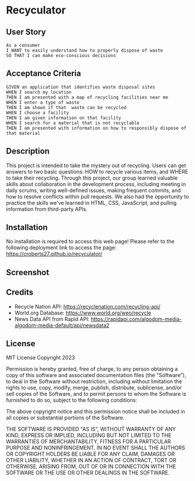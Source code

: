 # Recyculator

## User Story
````
As a consumer
I WANT to easily understand how to properly dispose of waste
SO THAT I can make eco-conscious decisions 
````

## Acceptance Criteria
````
GIVEN an application that identifies waste disposal sites
WHEN I search my location
THEN I am presented with a map of recycling facilities near me
WHEN I enter a type of waste
THEN I am shown if that  waste can be recycled
WHEN I choose a facility
THEN I am given information on that facility
WHEN I search for a material that is not recyclable
THEN I am presented with information on how to responsibly dispose of that material
````

## Description
This project is intended to take the mystery out of recycling. Users can get answers to two basic questions: HOW to recycle various items, and WHERE to take their recycling. Through this project, our group learned valuable skills about collaboration in the development process, including meeting in daily scrums, writing well-defined issues, making frequent commits, and how to resolve conflicts within pull requests.  We also had the opportunity to practice the skills we've learned in HTML, CSS, JavaScript, and pulling information from third-party APIs. 

## Installation 

No installation is required to access this web page! Please refer to the following deployment link to access the page: https://croberts27.github.io/recyculator/

## Screenshot

## Credits

- Recycle Nation API: https://recyclenation.com/recycling-api/
- World.org Database: https://www.world.org/weo/recycle
- News Data API from Rapid API: https://rapidapi.com/algodom-media-algodom-media-default/api/newsdata2


## License 
MIT License
Copyright 2023 <COPYRIGHT HOLDER>

Permission is hereby granted, free of charge, to any person obtaining a copy of this software and associated documentation files (the "Software"), to deal in the Software without restriction, including without limitation the rights to use, copy, modify, merge, publish, distribute, sublicense, and/or sell copies of the Software, and to permit persons to whom the Software is furnished to do so, subject to the following conditions:

The above copyright notice and this permission notice shall be included in all copies or substantial portions of the Software.

THE SOFTWARE IS PROVIDED "AS IS", WITHOUT WARRANTY OF ANY KIND, EXPRESS OR IMPLIED, INCLUDING BUT NOT LIMITED TO THE WARRANTIES OF MERCHANTABILITY, FITNESS FOR A PARTICULAR PURPOSE AND NONINFRINGEMENT. IN NO EVENT SHALL THE AUTHORS OR COPYRIGHT HOLDERS BE LIABLE FOR ANY CLAIM, DAMAGES OR OTHER LIABILITY, WHETHER IN AN ACTION OF CONTRACT, TORT OR OTHERWISE, ARISING FROM, OUT OF OR IN CONNECTION WITH THE SOFTWARE OR THE USE OR OTHER DEALINGS IN THE SOFTWARE.